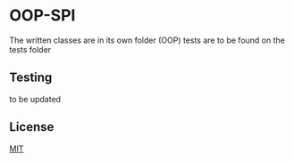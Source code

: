 # OOP-SPI

The written classes are in its own folder (OOP) tests are to be found on the tests folder

## Testing

to be updated

## License
[MIT](https://choosealicense.com/licenses/mit/)
